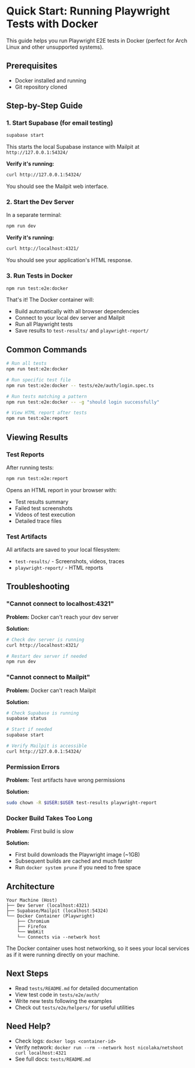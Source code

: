 # Quick Start: Running Playwright Tests with Docker

This guide helps you run Playwright E2E tests in Docker (perfect for Arch Linux and other unsupported systems).

## Prerequisites

- Docker installed and running
- Git repository cloned

## Step-by-Step Guide

### 1. Start Supabase (for email testing)

```bash
supabase start
```

This starts the local Supabase instance with Mailpit at `http://127.0.0.1:54324/`

**Verify it's running:**
```bash
curl http://127.0.0.1:54324/
```

You should see the Mailpit web interface.

### 2. Start the Dev Server

In a separate terminal:

```bash
npm run dev
```

**Verify it's running:**
```bash
curl http://localhost:4321/
```

You should see your application's HTML response.

### 3. Run Tests in Docker

```bash
npm run test:e2e:docker
```

That's it! The Docker container will:
- Build automatically with all browser dependencies
- Connect to your local dev server and Mailpit
- Run all Playwright tests
- Save results to `test-results/` and `playwright-report/`

## Common Commands

```bash
# Run all tests
npm run test:e2e:docker

# Run specific test file
npm run test:e2e:docker -- tests/e2e/auth/login.spec.ts

# Run tests matching a pattern
npm run test:e2e:docker -- -g "should login successfully"

# View HTML report after tests
npm run test:e2e:report
```

## Viewing Results

### Test Reports

After running tests:

```bash
npm run test:e2e:report
```

Opens an HTML report in your browser with:
- Test results summary
- Failed test screenshots
- Videos of test execution
- Detailed trace files

### Test Artifacts

All artifacts are saved to your local filesystem:
- `test-results/` - Screenshots, videos, traces
- `playwright-report/` - HTML reports

## Troubleshooting

### "Cannot connect to localhost:4321"

**Problem:** Docker can't reach your dev server

**Solution:**
```bash
# Check dev server is running
curl http://localhost:4321/

# Restart dev server if needed
npm run dev
```

### "Cannot connect to Mailpit"

**Problem:** Docker can't reach Mailpit

**Solution:**
```bash
# Check Supabase is running
supabase status

# Start if needed
supabase start

# Verify Mailpit is accessible
curl http://127.0.0.1:54324/
```

### Permission Errors

**Problem:** Test artifacts have wrong permissions

**Solution:**
```bash
sudo chown -R $USER:$USER test-results playwright-report
```

### Docker Build Takes Too Long

**Problem:** First build is slow

**Solution:**
- First build downloads the Playwright image (~1GB)
- Subsequent builds are cached and much faster
- Run `docker system prune` if you need to free space

## Architecture

```
Your Machine (Host)
├── Dev Server (localhost:4321)
├── Supabase/Mailpit (localhost:54324)
└── Docker Container (Playwright)
    ├── Chromium
    ├── Firefox
    └── WebKit
    └── Connects via --network host
```

The Docker container uses host networking, so it sees your local services as if it were running directly on your machine.

## Next Steps

- Read `tests/README.md` for detailed documentation
- View test code in `tests/e2e/auth/`
- Write new tests following the examples
- Check out `tests/e2e/helpers/` for useful utilities

## Need Help?

- Check logs: `docker logs <container-id>`
- Verify network: `docker run --rm --network host nicolaka/netshoot curl localhost:4321`
- See full docs: `tests/README.md`
